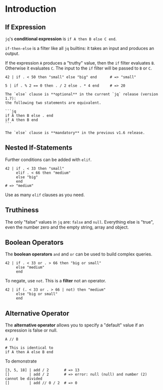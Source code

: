 # Introduction

## If Expression

`jq`'s **conditional expression** is `if A then B else C end`.

`if-then-else` is a filter like all `jq` builtins: it takes an input and produces an output.

If the expression `A` produces a "truthy" value, then the `if` filter evaluates `B`.
Otherwise it evaluates `C`.
The input to the `if` filter will be passed to `B` or `C`.

```jq
42 | if . < 50 then "small" else "big" end      # => "small"
```

```jq
5 | if . % 2 == 0 then . / 2 else . * 4 end     # => 20
```

~~~~exercism/note
The `else` clause is **optional** in the current `jq` release (version 1.7):
the following two statements are equivalent.

```jq
if A then B else . end
if A then B end
```

The `else` clause is **mandatory** in the previous v1.6 release. 
~~~~

## Nested If-Statements

Further conditions can be added with `elif`.

```jq
42 | if . < 33 then "small"
     elif . < 66 then "medium"
     else "big"
     end
# => "medium"
```

Use as many `elif` clauses as you need.

## Truthiness

The only "false" values in `jq` are: `false` and `null`.
Everything else is "true", even the number zero and the empty string, array and object.

## Boolean Operators

The **boolean operators** `and` and `or` can be used to build complex queries.

```jq
42 | if . < 33 or . > 66 then "big or small"
     else "medium"
     end
```

To negate, use `not`. This is a **filter** not an operator.

```jq
42 | if (. < 33 or . > 66 | not) then "medium"
     else "big or small"
     end
```

## Alternative Operator

The **alternative operator** allows you to specify a "default" value if an expression is false or null.

```jq
A // B

# This is identical to
if A then A else B end
```

To demonstrate

```jq
[3, 5, 18] | add / 2       # => 13
[]         | add / 2       # => error: null (null) and number (2) cannot be divided
[]         | add // 0 / 2  # => 0
```
